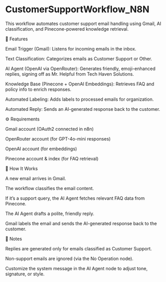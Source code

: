 # CustomerSupportWorkflow_N8N

This workflow automates customer support email handling using Gmail, AI classification, and Pinecone-powered knowledge retrieval.

📌 Features

Email Trigger (Gmail): Listens for incoming emails in the inbox.

Text Classification: Categorizes emails as Customer Support or Other.

AI Agent (OpenAI via OpenRouter): Generates friendly, emoji-enhanced replies, signing off as Mr. Helpful from Tech Haven Solutions.

Knowledge Base (Pinecone + OpenAI Embeddings): Retrieves FAQ and policy info to enrich responses.

Automated Labeling: Adds labels to processed emails for organization.

Automated Reply: Sends an AI-generated response back to the customer.

⚙️ Requirements

Gmail account (OAuth2 connected in n8n)

OpenRouter account (for GPT-4o-mini responses)

OpenAI account (for embeddings)

Pinecone account & index (for FAQ retrieval)

🚀 How It Works

A new email arrives in Gmail.

The workflow classifies the email content.

If it’s a support query, the AI Agent fetches relevant FAQ data from Pinecone.

The AI Agent drafts a polite, friendly reply.

Gmail labels the email and sends the AI-generated response back to the customer.

📝 Notes

Replies are generated only for emails classified as Customer Support.

Non-support emails are ignored (via the No Operation node).

Customize the system message in the AI Agent node to adjust tone, signature, or style.
